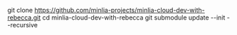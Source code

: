 

git clone https://github.com/minlia-projects/minlia-cloud-dev-with-rebecca.git
cd minlia-cloud-dev-with-rebecca
git submodule update --init --recursive


